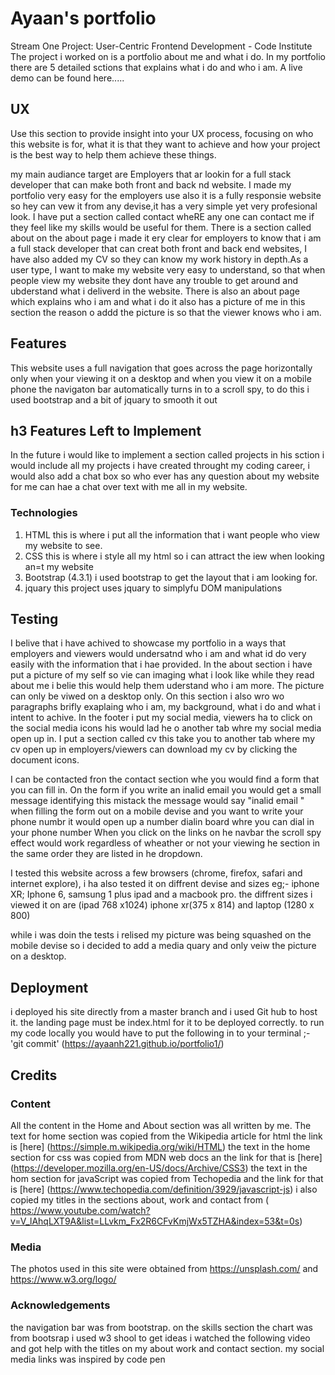 #  Ayaan's portfolio
Stream One Project: User-Centric Frontend Development - Code Institute
The project i worked on is a portfolio about me and what i do. In my portfolio there are 5 detailed sctions that explains what i do and who i am.
A live demo can be found here.....

##  UX
Use this section to provide insight into your UX process, focusing on who this website is for, what it is that they want to achieve and how your project is the best way to help them achieve these things.

my main audiance target are Employers that ar lookin for a full stack  developer that  can make both front and back nd website. I made my portfolio very easy for the employers 
use also it is a fully responsie website so hey can vew it from any devise,it has a very simple yet very profesional look.
 I have put a section called contact wheRE any one can contact me if they feel like my skills would be useful for them.
There is a section called about on the about page i made it ery clear for employers to know that i am a full stack developer that can creat both front and back end websites,
I have also added my CV so they  can know  my work history in depth.As a user type, I want to make my website very easy to understand, so that when people view my website they dont have any trouble to get around and ubderstand what i deliverd in the website.
 There is also an about page which explains who i am and what i do it also has a picture of me in this section the reason o addd the picture is so that the viewer knows who i am.
##  Features
This website uses a full navigation that goes across the page horizontally only when your viewing it on a desktop and when you view it on a mobile phone the navigaton bar automatically 
turns in to a scroll spy, to do this i used bootstrap and a bit of jquary to smooth it out
## h3 Features Left to Implement
In the future i would like to implement a section called projects in his sction i would include all my projects i have created throught my coding career, i would also add
a chat box so who ever has any question about my website for me can hae a chat over text with me all in my website.

###  Technologies

1. HTML this is where i put all the information that i want people who view my website to see.
2. CSS this is where i style all my html so i can attract the iew when looking an=t my website
3. Bootstrap (4.3.1) i used bootstrap to get the layout that i am looking for.
4. jquary  this project uses jquary to simplyfu DOM manipulations


##  Testing
I belive that i have achived to showcase my portfolio in a ways that employers and viewers would undersatnd who i am and what id do very easily with the information that i hae provided.
In the about section i have put a picture of my self so vie can imaging what i look like while they read about me i belie this would help them uderstand who i am more. The picture 
can only be viwed on a desktop only.
On this section i also wro wo paragraphs brifly exaplaing who i am, my background, what i do and what i intent to achive.
In the footer i put my social media, viewers ha to click on the social media icons his would lad he o another tab whre my social media open up in.
I put a section called cv this take you to another tab where my cv open up in employers/viewers can download my cv by clicking the document icons.

I can be contacted fron the contact section whe you would find a form that you can fill in. On the form if you write an inalid email you would get a small message identifying this mistack 
the message would say "inalid email " when filling the form out on a mobile devise and you want to write your phone numbr it would open up a number dialin board whre you can dial in your phone number
When you click on the links on he navbar the scroll spy effect would work regardless of wheather or not your viewing he section in the same order they are listed in he dropdown.

I tested this website across a few browsers (chrome, firefox, safari and internet explore), i ha also tested it on diffrent devise and sizes eg;- iphone XR; Iphone 6, samsung 1 plus
ipad and a macbook pro.
the diffrent sizes i viewed it on are (ipad 768 x1024) iphone xr(375 x 814) and laptop (1280 x 800)

while i was doin the tests i relised my picture was being squashed on the mobile devise so i decided to add a media quary and only veiw the picture on a desktop.

##  Deployment
 i deployed his site directly from a master branch and i used Git hub to host it. the landing page must be index.html for it to be deployed correctly.
 to run my code locally you would have to put the following in to your terminal ;- 'git commit'  (https://ayaanh221.github.io/portfolio1/)
## Credits

### Content
All the content in the Home and About section was all written by me.
The text for home section was copied from the Wikipedia article for html  the link is [here] (https://simple.m.wikipedia.org/wiki/HTML)
the text in the home section for css was copied from MDN web docs an the link for that is [here] (https://developer.mozilla.org/en-US/docs/Archive/CSS3)
the text in the hom section for javaScript was copied from Techopedia and the link for that is [here] (https://www.techopedia.com/definition/3929/javascript-js)
i also copied my titles in the sections about, work and contact from ( https://www.youtube.com/watch?v=V_lAhqLXT9A&list=LLvkm_Fx2R6CFvKmjWx5TZHA&index=53&t=0s)
###  Media
The photos used in this site were obtained from https://unsplash.com/ 
and https://www.w3.org/logo/

### Acknowledgements


the navigation bar was from bootstrap.
on the skills section the chart was from bootsrap
i used w3 shool to get ideas 
i watched the following video and got help with the titles on my about work and contact section.
my social media links was inspired by code pen 
